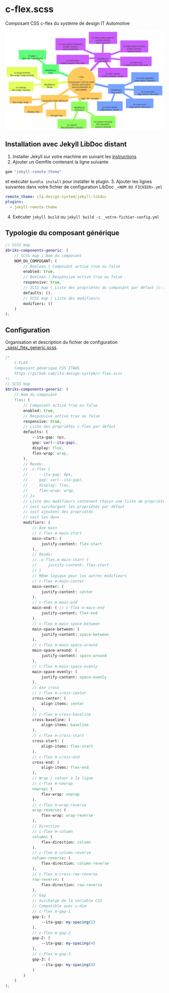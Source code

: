 # c-flex.scss

Composant CSS c-flex du système de design IT Automotive

![Diagramme portée CSS du composant c-flex](content/img/mermaid-diagram-2023-01-10-162013.svg)

## Installation avec Jekyll LibDoc distant

1. Installer Jekyll sur votre machine en suivant les [instructions](https://jekyllrb.com/docs/)
2. Ajouter un Gemfile contenant la ligne suivante

  ```ruby
  gem "jekyll-remote-theme"
  ```
  et exécuter `bundle install` pour installer le plugin.
3. Ajouter les lignes suivantes dans votre fichier de configuration LibDoc `_<NOM DU FICHIER>.yml`

  ```yml
  remote_theme: ita-design-system/jekyll-libdoc
  plugins:
    - jekyll-remote-theme
  ```
4. Exécuter `jekyll build` ou `jekyll build -c _votre-fichier-config.yml`

## Typologie du composant générique

```scss
// SCSS map
$briks-components-generic: ( 
    // SCSS map | Nom du composant
    NOM_DU_COMPOSANT: ( 
        // Boolean | Composant activé true ou false
        enabled: true, 
        // Boolean | Responsive activé true ou false
        responsive: true, 
        // SCSS map | Liste des propriétés du composant par défaut (c-flex seul)
        defaults: (), 
        // SCSS map | Liste des modifieurs
        modifiers: () 
    )
);
```

## Configuration

Organisation et description du fichier de configuration [_sass/_flex_generic.scss](_sass/_flex_generic.scss).

```scss
/*
    C-FLEX
    Composant générique CSS ITADS
    https://github.com/ita-design-system/c-flex.scss
*/
// SCSS map
$briks-components-generic: ( 
    // Nom du composant
    flex: ( 
        // Composant activé true ou false
        enabled: true, 
        // Responsive activé true ou false
        responsive: true, 
        // Liste des propriétés c-flex par défaut
        defaults: ( 
            --ita-gap: 0px,
            gap: var(--ita-gap),
            display: flex,
            flex-wrap: wrap,
        ),
        // Rendu: 
        // .c-flex {
        //     --ita-gap: 0px,
        //     gap: var(--ita-gap),
        //     display: flex,
        //     flex-wrap: wrap,
        // }s
        // Liste des modifieurs contenant chacun une liste de propriétés qui 
        // soit surchargent les propriétés par défaut
        // soit ajoutent des propriétés
        // soit les deux
        modifiers: ( 
            // Axe main
            // c-flex m-main-start
            main-start: ( 
                justify-content: flex-start
            ),
            // Rendu:
            // .c-flex.m-main-start {
            //     justify-content: flex-start
            // }
            // Même logique pour les autres modifieurs
            // c-flex m-main-center
            main-center: ( 
                justify-content: center
            ),
            // c-flex m-main-end
            main-end: ( // c-flex m-main-end
                justify-content: flex-end
            ),
            // c-flex m-main-space-between
            main-space-between: ( 
                justify-content: space-between
            ),
            // c-flex m-main-space-around
            main-space-around: ( 
                justify-content: space-around
            ),
            // c-flex m-main-space-evenly
            main-space-evenly: ( 
                justify-content: space-evenly
            ),
            // Axe cross
            // c-flex m-cross-center
            cross-center: ( 
                align-items: center
            ),
            // c-flex m-cross-baseline
            cross-baseline: ( 
                align-items: baseline
            ),
            // c-flex m-cross-start
            cross-start: ( 
                align-items: flex-start
            ),
            // c-flex m-cross-end
            cross-end: ( 
                align-items: flex-end
            ),
            // Wrap / retour à la ligne
            // c-flex m-nowrap
            nowrap: ( 
                flex-wrap: nowrap
            ),
            // c-flex m-wrap-reverse
            wrap-reverse: ( 
                flex-wrap: wrap-reverse
            ),
            // Direction
            // c-flex m-column
            column: ( 
                flex-direction: column
            ),
            // c-flex m-column-reverse
            column-reverse: ( 
                flex-direction: column-reverse
            ),
            // c-flex m-cross-row-reverse
            row-reverse: ( 
                flex-direction: row-reverse
            ),
            // Gap
            // Surcharge de la variable CSS
            // Compatible avec c-dim
            // c-flex m-gap-1
            gap-1: ( 
                --ita-gap: my-spacing(2)
            ),
            // c-flex m-gap-2
            gap-2: ( 
                --ita-gap: my-spacing(4)
            ),
            // c-flex m-gap-3
            gap-3: ( 
                --ita-gap: my-spacing(8)
            )
        )
    )
);
``` 


